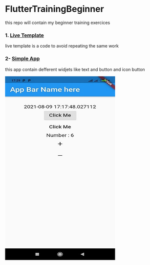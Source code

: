 # FlutterTrainingBeginner
this repo will contain my beginner training exercices 

### 1. [Live Template](https://github.com/LenouarMiloud/FlutterTrainingBeginner/tree/main/live_template)
  live template is a code to avoid repeating the same work
  
### 2- [Simple App](https://github.com/LenouarMiloud/FlutterTrainingBeginner/tree/main/RaideButtonApp)
  this app contain defferent widjets like text and button and icon button
  
  ![Simple App](https://github.com/LenouarMiloud/FlutterTrainingBeginner/blob/main/screenshots/Screenshot_1.jpg)
  
